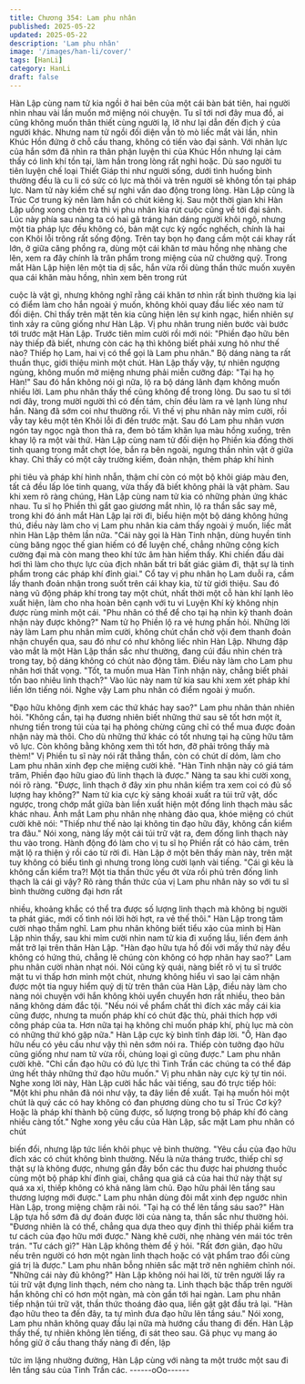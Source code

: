 ```yaml
---
title: Chương 354: Lam phu nhân
published: 2025-05-22
updated: 2025-05-22
description: 'Lam phu nhân'
image: '/images/han-li/cover/'
tags: [HanLi]
category: HanLi
draft: false
---
```


Hàn Lập cùng nam tử kia ngồi ở hai bên của một cái bàn bát tiên,
hai người nhìn nhau vài lần muốn mở miệng nói chuyện.
Tu sĩ tới nơi đây mua đồ, ai cũng không muốn thân thiết cùng
người lạ, lỡ như lại dẫn đến địch ý của người khác.
Nhưng nam tử ngồi đối diện vẫn tò mò liếc mắt vài lần, nhìn Khúc
Hồn đứng ở chỗ cầu thang, không có tiến vào đại sảnh.
Với nhãn lực của hắn sớm đã nhìn ra thân phận luyện thi của
Khúc Hồn nhưng lại cảm thấy có linh khí tồn tại, làm hắn trong
lòng rất nghi hoặc.
Dù sao người tu tiên luyện chế loại Thiết Giáp thi như người
sống, dưới tình huống bình thường đều là cu li có sức có lực mà
thôi và trên người sẽ không tồn tại pháp lực.
Nam tử này kiềm chế sự nghi vấn dao động trong lòng. Hàn Lập
cũng là Trúc Cơ trung kỳ nên làm hắn có chút kiêng kị.
Sau một thời gian khi Hàn Lập uống xong chén trà thì vị phu nhân
kia rút cuộc cũng về tới đại sảnh.
Lúc này phía sau nàng ta có hai gã tráng hán dáng người khôi
ngô, nhưng một tia pháp lực đều không có, bản mặt cực kỳ ngốc
nghếch, chính là hai con Khôi lỗi trông rất sống động.
Trên tay bọn họ đang cầm một cái khay rất lớn, ở giữa căng
phồng ra, dùng một cái khăn tơ màu hồng nhẹ nhàng che lên,
xem ra đây chính là trân phẩm trong miệng của nữ chưởng quỹ.
Trong mắt Hàn Lập hiện lên một tia dị sắc, hắn vừa rồi dùng thần
thức muốn xuyên qua cái khăn màu hồng, nhìn xem bên trong rút

cuộc là vật gì, nhưng không nghĩ rằng cái khăn tơ nhìn rất bình
thường kia lại có điểm làm cho hắn ngoài ý muốn, không khỏi
quay đầu liếc xéo nam tử đối diện.
Chỉ thấy trên mặt tên kia cũng hiện lên sự kinh ngạc, hiển nhiên
sự tình xảy ra cũng giống như Hàn Lập.
Vị phu nhân trung niên bước vài bước tới trước mặt Hàn Lập.
Trước tiên mỉm cười rồi mới nói:
"Phiền đạo hữu bên này thiếp đã biết, nhưng còn các hạ thì không
biết phải xưng hô như thế nào? Thiếp họ Lam, hai vị có thể gọi là
Lam phu nhân." Bộ dáng nàng ta rất thuần thục, giới thiệu mình
một chút.
Hàn Lập thấy vậy, tự nhiên ngượng ngùng, không muốn mở
miệng nhưng phải miễn cưỡng đáp:
"Tại hạ họ Hàn!"
Sau đó hắn không nói gì nữa, lộ ra bộ dáng lãnh đạm không
muốn nhiều lời.
Lam phu nhân thấy thế cũng không để trong lòng.
Du sao tu sĩ tới nơi đây, trong mười người thì có đến tám, chín
đều làm ra vẻ lạnh lùng như hắn. Nàng đã sớm coi như thường
rồi.
Vì thế vị phu nhân này mỉm cười, rồi vẫy tay kêu một tên Khôi lỗi
đi đến trước mặt.
Sau đó Lam phu nhân vươn ngón tay ngọc ngà thon thả ra, đem
bỏ tấm khăn lụa màu hồng xuống, trên khay lộ ra một vài thứ.
Hàn Lập cùng nam tử đối diện họ Phiền kia đồng thời tinh quang
trong mắt chợt lóe, bắn ra bên ngoài, ngưng thần nhìn vật ở giữa
khay.
Chỉ thấy có một cây trường kiếm, đoản nhận, thêm pháp khí hình

phi tiêu và pháp khí hình nhẫn, thậm chí còn có một bộ khôi giáp
màu đen, tất cả đều lấp lóe tinh quang, vừa thấy đã biết không
phải là vật phàm.
Sau khi xem rõ ràng chúng, Hàn Lập cùng nam tử kia có những
phản ứng khác nhau.
Tu sĩ họ Phiền thì gắt gao giương mắt nhìn, lộ ra thần sắc say
mê, trong khi đó ánh mắt Hàn Lập lại rời đi, biểu hiện một bộ
dáng không hứng thú, điều này làm cho vị Lam phu nhân kia cảm
thấy ngoài ý muốn, liếc mắt nhìn Hàn Lập thêm lần nữa.
"Cái này gọi là Hàn Tinh nhận, dùng huyền tinh cùng băng ngọc
thế gian hiếm có để luyện chế, chẳng những công kích cường đại
mà còn mang theo khí tức âm hàn hiếm thấy. Khi chiến đấu dài
hơi thì làm cho thực lực của địch nhân bất tri bất giác giảm đi, thật
sự là tinh phẩm trong các pháp khí đỉnh giai." Cổ tay vị phu nhân
họ Lam duỗi ra, cầm lấy thanh đoản nhận trong suốt trên cái khay
kia, từ từ giới thiệu.
Sau đó nàng vũ động pháp khí trong tay một chút, nhất thời một
cỗ hàn khí lạnh lẽo xuất hiện, làm cho nha hoàn bên cạnh với tu
vi Luyện Khí kỳ không nhịn được rùng mình một cái.
"Phu nhân có thể để cho tại hạ nhìn kỹ thanh đoản nhận này
được không?" Nam tử họ Phiền lộ ra vẻ hưng phấn hỏi.
Những lời này làm Lam phu nhân mỉm cười, không chút chần chờ
vội đem thanh đoản nhận chuyển qua, sau đó như có như không
liếc nhìn Hàn Lập.
Nhưng đập vào mắt là một Hàn Lập thần sắc như thường, đang
cúi đầu nhìn chén trà trong tay, bộ dáng không có chút nào động
tâm. Điều này làm cho Lam phu nhân hơi thất vọng.
"Tốt, ta muốn mua Hàn Tinh nhận này, chẳng biết phải tốn bao
nhiêu linh thạch?" Vào lúc này nam tử kia sau khi xem xét pháp
khí liền lớn tiếng nói.
Nghe vậy Lam phu nhân có điểm ngoài ý muốn.

"Đạo hữu không định xem các thứ khác hay sao?" Lam phu nhân
thản nhiên hỏi.
"Không cần, tại hạ đương nhiên biết những thứ sau sẽ tốt hơn một
ít, nhưng tiền trong túi của tại hạ phỏng chừng cũng chỉ có thể
mua được đoản nhận này mà thôi. Cho dù những thứ khác có tốt
nhưng tại hạ cũng hữu tâm vô lực. Còn không bằng không xem
thì tốt hơn, đỡ phải trông thấy mà thèm!" Vị Phiền tu sĩ này nói rất
thẳng thắn, còn có chút dí dỏm, làm cho Lam phu nhân xinh đẹp
che miệng cười khẽ.
"Hàn Tinh nhận này có giá tám trăm, Phiền đạo hữu giao đủ linh
thạch là được." Nàng ta sau khi cười xong, nói rõ ràng.
"Được, linh thạch ở đây xin phu nhân kiểm tra xem coi có đủ số
lượng hay không?"
Nam tử kia cực kỳ sảng khoái xuất ra túi trữ vật, dốc ngược, trong
chớp mắt giữa bàn liền xuất hiện một đống linh thạch màu sắc
khác nhau.
Ánh mắt Lam phu nhân nhẹ nhàng đảo qua, khóe miệng có chút
cười khẽ nói:
"Thiếp như thế nào lại không tin đạo hữu đây, không cần kiểm tra
đâu."
Nói xong, nàng lấy một cái túi trữ vật ra, đem đống linh thạch này
thu vào trong.
Hành động đó làm cho vị tu sĩ họ Phiền rất có hảo cảm, trên mặt
lộ ra thiện ý rồi cáo từ rời đi.
Hàn Lập ở một bên thấy màn này, trên mặt tuy không có biểu tình
gì nhưng trong lòng cười lạnh vài tiếng.
"Cái gì kêu là không cần kiểm tra?! Một tia thần thức yếu ớt vừa
rồi phủ trên đống linh thạch là cái gì vậy? Rõ ràng thần thức của
vị Lam phu nhân này so với tu sĩ bình thường cường đại hơn rất

nhiều, khoảng khắc có thể tra được số lượng linh thạch mà không
bị người ta phát giác, mới cố tình nói lời hời hợt, ra vẻ thế thôi."
Hàn Lập trong tâm cười nhạo thầm nghĩ.
Lam phu nhân không biết tiểu xảo của mình bị Hàn Lập nhìn thấy,
sau khi mỉm cười nhìn nam tử kia đi xuống lầu, liền đem ánh mắt
trở lại trên thân Hàn Lập.
"Hàn đạo hữu tựa hồ đối với mấy thứ này đều không có hứng thú,
chẳng lẽ chúng còn không có hợp nhãn hay sao?" Lam phu nhân
cười nhàn nhạt nói.
Nói cũng kỳ quái, nàng biết rõ vị tu sĩ trước mặt tu vi thấp hơn
mình một chút, nhưng không hiểu vì sao lại cảm nhận được một
tia nguy hiểm quỷ dị từ trên thân của Hàn Lập, điều này làm cho
nàng nói chuyện với hắn không khỏi uyển chuyển hơn rất nhiều,
theo bản năng không dám đắc tội.
"Nếu nói về phẩm chất thì đích xác mấy cái kia cũng được, nhưng
ta muốn pháp khí có chút đặc thù, phải thích hợp với công pháp
của ta. Hơn nữa tại hạ không chỉ muốn pháp khí, phù lục mà còn
có những thứ khó gặp nữa." Hàn Lập cực kỳ bình tĩnh đáp lời.
"Ồ, Hàn đạo hữu nếu có yêu cầu như vậy thì nên sớm nói ra.
Thiếp còn tưởng đạo hữu cũng giống như nam tử vừa rồi, chủng
loại gì cũng được." Lam phu nhân cười khẽ.
"Chỉ cần đạo hữu có đủ lực thì Tinh Trần các chúng ta có thể đáp
ứng hết thảy những thứ đạo hữu muốn." Vị phu nhân này cực kỳ
tự tin nói.
Nghe xong lời này, Hàn Lập cười hắc hắc vài tiếng, sau đó trực
tiếp hỏi:
"Một khi phu nhân đã nói như vậy, ta đây liền đề xuất. Tại hạ
muốn hỏi một chút là quý các có hay không có đan phương dùng
cho tu sĩ Trúc Cơ kỳ? Hoặc là pháp khí thành bộ cũng được, số
lượng trong bộ pháp khí đó càng nhiều càng tốt."
Nghe xong yêu cầu của Hàn Lập, sắc mặt Lam phu nhân có chút

biến đổi, nhưng lập tức liền khôi phục vẻ bình thường.
"Yêu cầu của đạo hữu đích xác có chút không bình thường. Nếu
là nửa tháng trước, thiếp chỉ sợ thật sự là không được, nhưng gần
đây bổn các thu được hai phương thuốc cùng một bộ pháp khí
đỉnh giai, chẳng qua giá cả của hai thứ này thật sự quá xa xỉ,
thiếp không có khả năng làm chủ. Đạo hữu phải lên tầng sau
thương lượng mới được." Lam phu nhân dùng đôi mắt xinh đẹp
ngước nhìn Hàn Lập, trong miệng chậm rãi nói.
"Tại hạ có thể lên tầng sáu sao?" Hàn Lập tựa hồ sớm đã dự
đoán được lời của nàng ta, thần sắc như thường hỏi.
"Đương nhiên là có thể, chẳng qua dựa theo quy định thì thiếp
phải kiểm tra tư cách của đạo hữu mới được." Nàng khẽ cười,
nhẹ nhàng vén mái tóc trên trán.
"Tư cách gì?" Hàn Lập không thèm để ý hỏi.
"Rất đơn giản, đạo hữu nếu trên người có hơn một ngàn linh
thạch hoặc có vật phẩm trao đổi cùng giá trị là được." Lam phu
nhân bỗng nhiên sắc mặt trở nên nghiêm chỉnh nói.
"Những cái này đủ không?" Hàn Lập không nói hai lời, từ trên
người lấy ra túi trữ vật đựng linh thạch, ném cho nàng ta.
Linh thạch bậc thấp trên người hắn không chỉ có hơn một ngàn,
mà còn gần tới hai ngàn.
Lam phu nhân tiếp nhận túi trữ vật, thần thức thoáng đảo qua,
liền gật gật đầu trả lại.
"Hàn đạo hữu theo ta đến đây, ta tự mình đưa đạo hữu lên tầng
sáu." Nói xong, Lam phu nhân không quay đầu lại nữa mà hướng
cầu thang đi đến.
Hàn Lập thấy thế, tự nhiên không lên tiếng, đi sát theo sau.
Gã phục vụ mang áo hồng giữ ở cầu thang thấy nàng đi đến, lập

tức im lặng nhường đường, Hàn Lập cùng với nàng ta một trước
một sau đi lên tầng sáu của Tinh Trần các.
------oOo------
